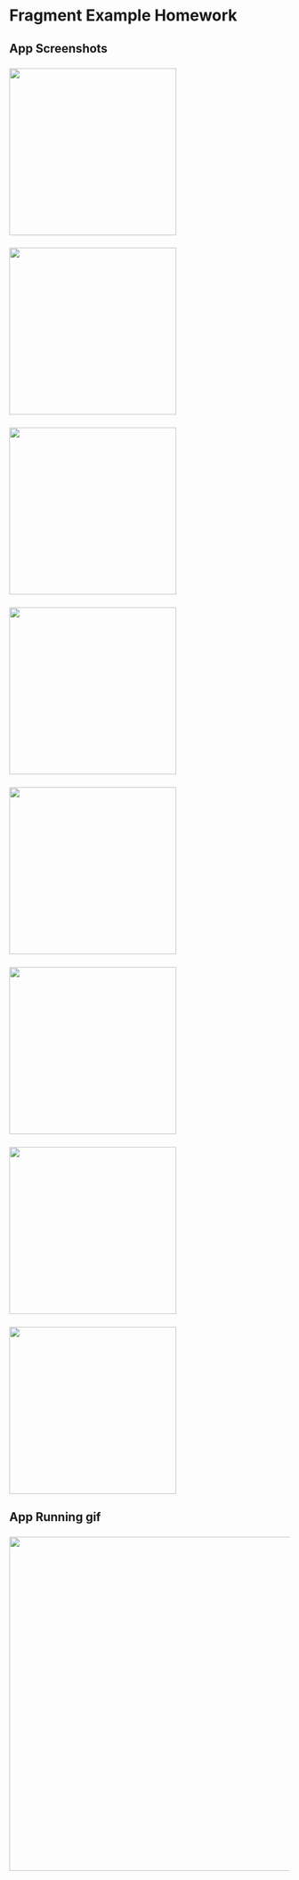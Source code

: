 # Fragment Example Homework


## App Screenshots

### <img src="./initial_screen.png" width=300 />

### <img src="./after_open_btn_click.png" width=300 />

### <img src="./after_like_btn_click.png" width=300 />

### <img src="./after_dislike_btn_click.png" width=300 />

### <img src="./after_next_btn_click.png" width=300 />

### <img src="./after_open_btn_click2.png" width=300 />

### <img src="./after_like_btn_click2.png" width=300 />

### <img src="./after_dislike_btn_click2.png" width=300 />


## App Running gif

### <img src="./fragments.gif" width=600 />